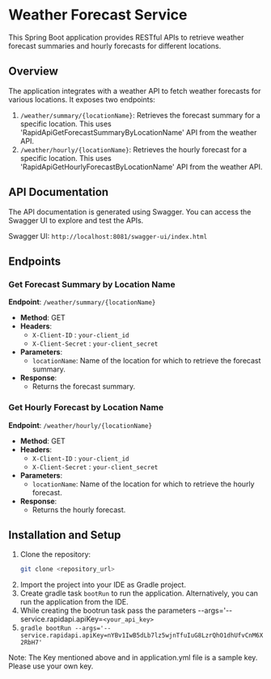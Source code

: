 # Weather Forecast Service

This Spring Boot application provides RESTful APIs to retrieve weather forecast summaries and hourly forecasts for different locations.

## Overview

The application integrates with a weather API to fetch weather forecasts for various locations. It exposes two endpoints:

1. `/weather/summary/{locationName}`: Retrieves the forecast summary for a specific location. This uses 'RapidApiGetForecastSummaryByLocationName' API from the weather API.
2. `/weather/hourly/{locationName}`: Retrieves the hourly forecast for a specific location. This uses 'RapidApiGetHourlyForecastByLocationName' API from the weather API.

## API Documentation

The API documentation is generated using Swagger. You can access the Swagger UI to explore and test the APIs.

Swagger UI: `http://localhost:8081/swagger-ui/index.html`

## Endpoints

### Get Forecast Summary by Location Name

**Endpoint**: `/weather/summary/{locationName}`

- **Method**: GET
- **Headers**:
    - `X-Client-ID` : `your-client_id`
    - `X-Client-Secret` : `your-client_secret`
- **Parameters**:
    - `locationName`: Name of the location for which to retrieve the forecast summary.
- **Response**:
    - Returns the forecast summary.

### Get Hourly Forecast by Location Name

**Endpoint**: `/weather/hourly/{locationName}`

- **Method**: GET
- **Headers**:
    - `X-Client-ID` : `your-client_id`
    - `X-Client-Secret` : `your-client_secret`
- **Parameters**:
    - `locationName`: Name of the location for which to retrieve the hourly forecast.
- **Response**:
    - Returns the hourly forecast.

## Installation and Setup

1. Clone the repository:
   ```bash
   git clone <repository_url>
    ```
2. Import the project into your IDE as Gradle project.
3. Create gradle task `bootRun` to run the application. Alternatively, you can run the application from the IDE.
4. While creating the bootrun task pass the parameters --args='--service.rapidapi.apiKey=`<your_api_key>`
5. `gradle bootRun --args='--service.rapidapi.apiKey=nYBv1IwB5dLb7lz5wjnTfuIuG8LzrQhO1dhUfvCnM6X2RbH7'`


Note: The Key mentioned above and in application.yml file is a sample key. Please use your own key.